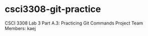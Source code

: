 # csci3308-git-practice
CSCI 3308 Lab 3 Part A.3: Practicing Git Commands
Project Team Members: kaej